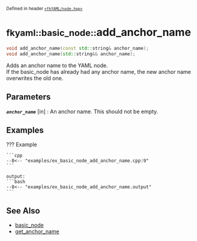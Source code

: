 <small>Defined in header [`<fkYAML/node.hpp>`](https://github.com/fktn-k/fkYAML/blob/develop/include/fkYAML/node.hpp)</small>

# <small>fkyaml::basic_node::</small>add_anchor_name

```cpp
void add_anchor_name(const std::string& anchor_name);
void add_anchor_name(std::string&& anchor_name);
```

Adds an anchor name to the YAML node.  
If the basic_node has already had any anchor name, the new anchor name overwrites the old one.

## **Parameters**

***`anchor_name`*** [in]
:   An anchor name. This should not be empty.

## **Examples**

??? Example

    ```cpp
    --8<-- "examples/ex_basic_node_add_anchor_name.cpp:9"
    ```

    output:
    ```bash
    --8<-- "examples/ex_basic_node_add_anchor_name.output"
    ```

## **See Also**

* [basic_node](index.md)
* [get_anchor_name](get_anchor_name.md)
